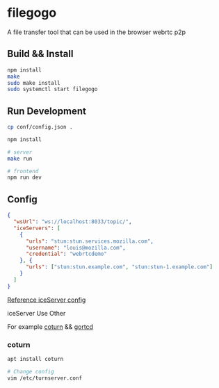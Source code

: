 # filegogo

A file transfer tool that can be used in the browser webrtc p2p

## Build && Install

```sh
npm install
make
sudo make install
sudo systemctl start filegogo
```

## Run Development

```sh
cp conf/config.json .

npm install

# server
make run

# frontend
npm run dev
```

## Config

```json
{
  "wsUrl": "ws://localhost:8033/topic/",
  "iceServers": [
    {
      "urls": "stun:stun.services.mozilla.com",
      "username": "louis@mozilla.com",
      "credential": "webrtcdemo"
    }, {
      "urls": ["stun:stun.example.com", "stun:stun-1.example.com"]
    }
  ]
}
```

[Reference iceServer config](https://developer.mozilla.org/en-US/docs/Web/API/RTCIceServer)

iceServer Use Other

For example [coturn](https://github.com/coturn/coturn) && [gortcd](https://github.com/gortc/gortcd)

### coturn

```sh
apt install coturn

# Change config
vim /etc/turnserver.conf
```

